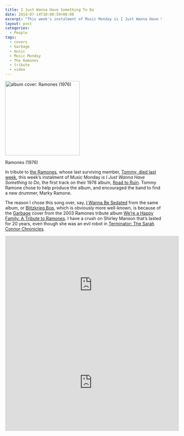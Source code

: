```yaml
---
title: I Just Wanna Have Something To Do
date: 2014-07-14T10:00:59+00:00
excerpt: "This week's instalment of Music Monday is I Just Wanna Have Something To Do. The 1978 Ramones original and a 2003 cover by Garbage."
layout: post
categories:
  - People
tags:
  - covers
  - Garbage
  - music
  - Music Monday
  - The Ramones
  - tribute
  - video
---
```

<div id="attachment_3942" class="wp-caption alignleft">
  <a href="https://dv8b8dkxht4vb.cloudfront.net/img/Ramones_-_Ramones_cover.jpg" rel="lightbox"><img class="size-full wp-image-3942" src="https://dv8b8dkxht4vb.cloudfront.net/img/Ramones_-_Ramones_cover.jpg" alt="album cover: Ramones (1976)" width="240" height="240" srcset="https://dv8b8dkxht4vb.cloudfront.net/img/Ramones_-_Ramones_cover.jpg 240w, https://dv8b8dkxht4vb.cloudfront.net/img/Ramones_-_Ramones_cover-150x150.jpg 150w" sizes="(max-width: 240px) 100vw, 240px" /></a>
  
  <p class="wp-caption-text">
    Ramones (1976)
  </p>
</div>

In tribute to [the Ramones](http://www.ramones.com/), whose last surviving member, [Tommy, died last week](http://www.cbc.ca/news/arts/tommy-ramone-the-ramones-original-member-dead-at-65-1.2705000), this week&#8217;s instalment of Music Monday is _I Just Wanna Have Something to Do_, the first track on their 1978 album, [Road to Ruin](http://en.wikipedia.org/wiki/Road_to_Ruin_(Ramones_album)). Tommy Ramone chose to help produce the album, and encouraged the band to find a new drummer, Marky Ramone.

The reason I chose this song over, say, [I Wanna Be Sedated](http://en.wikipedia.org/wiki/I_Wanna_Be_Sedated) from the same album, or [Blitzkrieg Bop](http://en.wikipedia.org/wiki/Blitzkrieg_Bop), which is obviously more well-known, is because of the [Garbage](http://www.garbage.com/) cover from the 2003 Ramones tribute album [We&#8217;re a Happy Family: A Tribute to Ramones](http://en.wikipedia.org/wiki/We%27re_a_Happy_Family:_A_Tribute_to_Ramones). I have a crush on Shirley Manson that&#8217;s lasted for 20 years, even though she was an evil robot in [Terminator: The Sarah Connor Chronicles](http://en.wikipedia.org/wiki/Terminator:_The_Sarah_Connor_Chronicles).

<div class="video-container">
	<iframe width="560" height="315" src="https://www.youtube.com/embed/sPYGCxco56I" frameborder="0" allowfullscreen></iframe>
</div>

<div class="video-container">
	<iframe width="560" height="315" src="https://www.youtube.com/embed/52VRry-TbzY" frameborder="0" allowfullscreen></iframe>
</div>